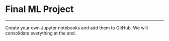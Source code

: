 # Final ML Project

---
Create your own Jupyter notebooks and add them to GitHub. We will consolidate
everything at the end.
